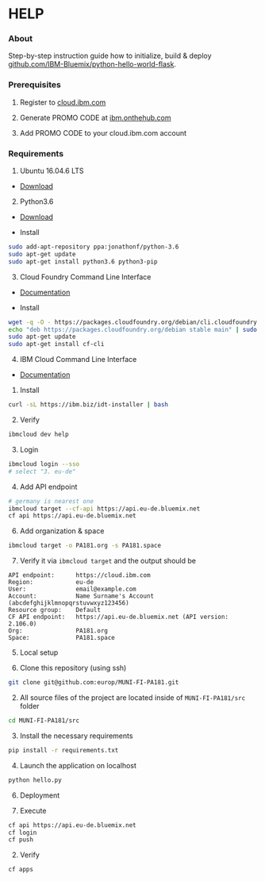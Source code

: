 # HELP

### About

Step-by-step instruction guide how to initialize, build & deploy [github.com/IBM-Bluemix/python-hello-world-flask](https://github.com/IBM-Bluemix/python-hello-world-flask).

### Prerequisites

1. Register to [cloud.ibm.com](https://cloud.ibm.com/)

2. Generate PROMO CODE at [ibm.onthehub.com](https://ibm.onthehub.com)

3. Add PROMO CODE to your cloud.ibm.com account

### Requirements

1. Ubuntu 16.04.6 LTS

  * [Download](https://www.ubuntu.com/download/alternative-downloads)

2. Python3.6

  * [Download](https://www.python.org/downloads/)

  * Install
  ```sh
  sudo add-apt-repository ppa:jonathonf/python-3.6
  sudo apt-get update
  sudo apt-get install python3.6 python3-pip
  ```

3. Cloud Foundry Command Line Interface

  * [Documentation](https://docs.cloudfoundry.org/cf-cli/install-go-cli.html)

  * Install
  ```sh
  wget -q -O - https://packages.cloudfoundry.org/debian/cli.cloudfoundry.org.key | sudo apt-key add -
  echo "deb https://packages.cloudfoundry.org/debian stable main" | sudo tee /etc/apt/sources.list.d/cloudfoundry-cli.list
  sudo apt-get update
  sudo apt-get install cf-cli
  ```

4. IBM Cloud Command Line Interface

  * [Documentation](https://cloud.ibm.com/docs/cli?topic=cloud-cli-ibmcloud-cli#ibmcloud-cli)

  1. Install
  ```sh
  curl -sL https://ibm.biz/idt-installer | bash
  ```

  2. Verify
  ```sh
  ibmcloud dev help
  ```

  3. Login
  ```sh
  ibmcloud login --sso
  # select "3. eu-de"
  ```

  4. Add API endpoint
  ```sh
  # germany is nearest one
  ibmcloud target --cf-api https://api.eu-de.bluemix.net
  cf api https://api.eu-de.bluemix.net
  ```

  6. Add organization & space
  ```sh
  ibmcloud target -o PA181.org -s PA181.space
  ```

  7. Verify it via `ibmcloud target` and the output should be
  ```
  API endpoint:      https://cloud.ibm.com
  Region:            eu-de
  User:              email@example.com
  Account:           Name Surname's Account (abcdefghijklmnopqrstuvwxyz123456)
  Resource group:    Default
  CF API endpoint:   https://api.eu-de.bluemix.net (API version: 2.106.0)
  Org:               PA181.org
  Space:             PA181.space
  ```

5. Local setup

  1. Clone this repository (using ssh)
  ```sh
  git clone git@github.com:europ/MUNI-FI-PA181.git
  ```

  2. All source files of the project are located inside of `MUNI-FI-PA181/src` folder
  ```sh
  cd MUNI-FI-PA181/src
  ```

  3. Install the necessary requirements
  ```sh
  pip install -r requirements.txt
  ```

  4. Launch the application on localhost
  ```sh
  python hello.py
  ```

6. Deployment

  1. Execute
  ```sh
  cf api https://api.eu-de.bluemix.net
  cf login
  cf push
  ```

  2. Verify
  ```sh
  cf apps
  ```
